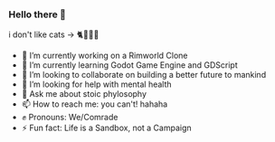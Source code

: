### Hello there 👋
i don't like cats -> 🐈🚫🙅‍♂️

- 🔭 I’m currently working on a Rimworld Clone
- 🌱 I’m currently learning Godot Game Engine and GDScript
- 👯 I’m looking to collaborate on building a better future to mankind
- 🤔 I’m looking for help with mental health
- 💬 Ask me about stoic phylosophy
- 📫 How to reach me: you can't! hahaha
- ✊ Pronouns: We/Comrade
- ⚡ Fun fact: Life is a Sandbox, not a Campaign

<!--
**Rajhakin/Rajhakin** is a ✨ _special_ ✨ repository because its `README.md` (this file) appears on your GitHub profile.

Here are some ideas to get you started:


-->
